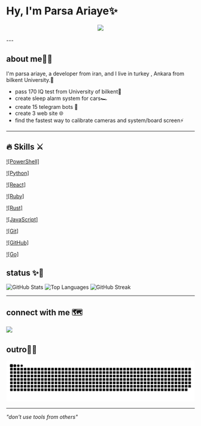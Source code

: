 # Hy, I'm Parsa Ariaye✨️
<p align="center">
  <a href="https://github.com/japanse-samurai">
    <img src="https://readme-typing-svg.herokuapp.com?color=00FF00&center=true&vCenter=true&lines=Welcome;From+Bilkent+University;Py%2C+JS%2C+C%23%2C+Bash;Networking%2C+AI%2C+Machine;Games+Graphic%2C+Game+Psychic;Retry%E2%9C%A8" />
  </a>
</p>
---

## about me🚶‍♂️
I'm parsa ariaye, a developer from iran, and I live in turkey , Ankara from bilkent University.👾
- pass 170 IQ test from University of bilkent🧠
- create sleep alarm system for cars🏎️
- create 15 telegram bots 🤖
- create 3 web site 🌐
- find the fastest way to calibrate cameras and system/board screen⚡

---
## 🔥 Skills ⚔️

[![PowerShell]](https://docs.microsoft.com/powershell "PowerShell")  

[![Python]](https://www.python.org "Python")  

[![React]](https://reactjs.org "React")  

[![Ruby]](https://www.ruby-lang.org "Ruby")  

[![Rust]](https://www.rust-lang.org "Rust")  

[![JavaScript]](https://en.wikipedia.org/wiki/JavaScript "JavaScript")  

[![Git]](https://git-scm.com "Git")  

[![GitHub]](https://github.com "GitHub")  

[![Go]](https://golang.org "Go")  

## status ✨️👾
![GitHub Stats](https://github-readme-stats.vercel.app/api?username=japanse-samurai&show_icons=true&theme=tokyonight)
![Top Languages](https://github-readme-stats.vercel.app/api/top-langs/?username=japanse-samurai&layout=compact&theme=tokyonight)
![GitHub Streak](https://github-readme-streak-stats.herokuapp.com/?user=japanse-samurai&theme=tokyonight)


---
## connect with me 🗺️
  <a href="https://t.me/soon"><img src="https://img.shields.io/badge/Telegram-2CA5E0?style=for-the-badge&logo=telegram&logoColor=white"/></a>


## outro🚶‍♂️
<p align="center">
  <img src="https://github.com/Platane/snk/raw/output/github-contribution-grid-snake.svg" alt="snake animation" />
</p>

---
<i> "don't use tools from others" </i>
